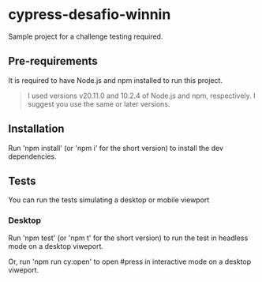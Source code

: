 # cypress-desafio-winnin

Sample project for a challenge testing required.

## Pre-requirements
It is required to have Node.js and npm installed to run this project.

> I used versions v20.11.0 and 10.2.4 of Node.js and npm, respectively. I suggest you use the same or later versions.

## Installation
Run 'npm install' (or 'npm i' for the short version) to install the dev dependencies.

## Tests
You can run the tests simulating a desktop or mobile viewport

### Desktop
Run 'npm test' (or 'npm t' for the short version) to run the test in headless mode on a desktop viweport.

Or, run 'npm run cy:open' to open #press in interactive mode on a desktop viweport.
